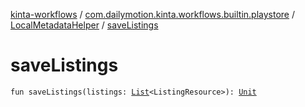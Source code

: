 [kinta-workflows](../../index.md) / [com.dailymotion.kinta.workflows.builtin.playstore](../index.md) / [LocalMetadataHelper](index.md) / [saveListings](./save-listings.md)

# saveListings

`fun saveListings(listings: `[`List`](https://kotlinlang.org/api/latest/jvm/stdlib/kotlin.collections/-list/index.html)`<ListingResource>): `[`Unit`](https://kotlinlang.org/api/latest/jvm/stdlib/kotlin/-unit/index.html)